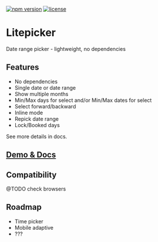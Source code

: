 [![npm version](https://badge.fury.io/js/litepicker.svg)](https://www.npmjs.com/package/litepicker) [![license](https://img.shields.io/github/license/mashape/apistatus.svg)](https://github.com/wakirin/litepicker/blob/master/LICENSE.md)

Litepicker
=========

Date range picker - lightweight, no dependencies

## Features
* No dependencies
* Single date or date range
* Show multiple months
* Min/Max days for select and/or Min/Max dates for select
* Select forward/backward
* Inline mode
* Repick date range
* Lock/Booked days  
  
See more details in docs.

## [Demo & Docs](https://wakirin.github.io/Litepicker)

## Compatibility
@TODO check browsers

## Roadmap
* Time picker
* Mobile adaptive
* ???